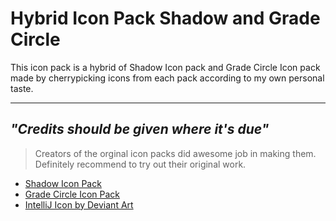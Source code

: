 # **Hybrid Icon Pack Shadow and Grade Circle**

This icon pack is a hybrid of Shadow Icon pack and Grade Circle Icon pack made by cherrypicking icons from each pack according to my own personal taste.

---

## ***"Credits should be given where it's due"***

> Creators of the orginal icon packs did awesome job in making them. Definitely recommend to try out their original work.

- [Shadow Icon Pack](http://rudrab.github.io/Shadow/)
- [Grade Circle Icon Pack](https://www.gnome-look.org/p/1613712)
- [IntelliJ Icon by Deviant Art](https://www.deviantart.com/wisys/art/IntelliJ-IDEA-Icon-837518672)
